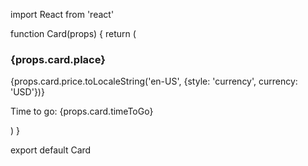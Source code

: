 import React from 'react'

function Card(props) {
    return (
        <div className="vacationCard">
            <h3 className='place'>{props.card.place}</h3>
            <p className='price'>{props.card.price.toLocaleString('en-US', {style: 'currency', currency: 'USD'})}</p>
            <p className='time'>Time to go: {props.card.timeToGo}</p>
        </div>
    )
}

export default Card

